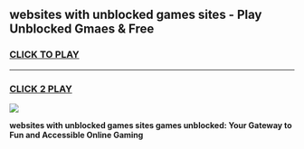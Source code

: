 
## websites with unblocked games sites - Play Unblocked Gmaes & Free
<h3>
<a href="https://news.freeplayer.one?title=websites_with_unblocked_games_sites&ref=23F">CLICK TO PLAY</a></h3>
<hr>

<h3>
<a href="https://news.freeplayer.one?title=websites_with_unblocked_games_sites&ref=23F">CLICK 2 PLAY</a>
  
</h3>

<a href="https://news.freeplayer.one?title=websites_with_unblocked_games_sites&ref=23F/"><img src="https://clearcache.store/games.png"></a>


**websites with unblocked games sites games unblocked: Your Gateway to Fun and Accessible Online Gaming**
